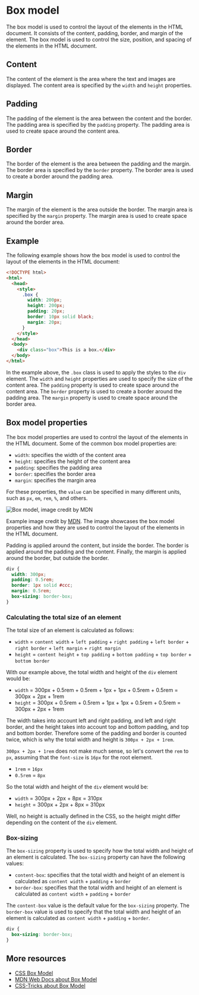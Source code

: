 # Box model

The box model is used to control the layout of the elements in the HTML document. It consists of the content, padding, border, and margin of the element. The box model is used to control the size, position, and spacing of the elements in the HTML document.

## Content

The content of the element is the area where the text and images are displayed. The content area is specified by the `width` and `height` properties.

## Padding

The padding of the element is the area between the content and the border. The padding area is specified by the `padding` property. The padding area is used to create space around the content area.

## Border

The border of the element is the area between the padding and the margin. The border area is specified by the `border` property. The border area is used to create a border around the padding area.

## Margin

The margin of the element is the area outside the border. The margin area is specified by the `margin` property. The margin area is used to create space around the border area.

## Example

The following example shows how the box model is used to control the layout of the elements in the HTML document:

```html
<!DOCTYPE html>
<html>
  <head>
    <style>
      .box {
        width: 200px;
        height: 200px;
        padding: 20px;
        border: 10px solid black;
        margin: 20px;
      }
    </style>
  </head>
  <body>
    <div class="box">This is a box.</div>
  </body>
</html>
```

In the example above, the `.box` class is used to apply the styles to the `div` element. The `width` and `height` properties are used to specify the size of the content area. The `padding` property is used to create space around the content area. The `border` property is used to create a border around the padding area. The `margin` property is used to create space around the border area.

## Box model properties

The box model properties are used to control the layout of the elements in the HTML document. Some of the common box model properties are:

- `width`: specifies the width of the content area
- `height`: specifies the height of the content area
- `padding`: specifies the padding area
- `border`: specifies the border area
- `margin`: specifies the margin area

For these properties, the `value` can be specified in many different units, such as `px`, `em`, `rem`, `%`, and others.

![Box model, image credit by MDN](https://developer.mozilla.org/en-US/docs/Learn/CSS/Building_blocks/The_box_model/box-model.png)

Example image credit by [MDN](https://developer.mozilla.org/en-US/docs/Learn/CSS/Building_blocks/The_box_model). The image showcases the box model properties and how they are used to control the layout of the elements in the HTML document.

Padding is applied around the content, but inside the border. The border is applied around the padding and the content. Finally, the margin is applied around the border, but outside the border.

```css
div {
  width: 300px;
  padding: 0.5rem;
  border: 1px solid #ccc;
  margin: 0.5rem;
  box-sizing: border-box;
}
```

### Calculating the total size of an element

The total size of an element is calculated as follows:

- `width` = `content width` + `left padding` + `right padding` + `left border` + `right border` + `left margin` + `right margin`
- `height` = `content height` + `top padding` + `bottom padding` + `top border` + `bottom border`

With our example above, the total width and height of the `div` element would be:

- `width` = 300px + 0.5rem + 0.5rem + 1px + 1px + 0.5rem + 0.5rem = 300px + 2px + 1rem
- `height` = 300px + 0.5rem + 0.5rem + 1px + 1px + 0.5rem + 0.5rem = 300px + 2px + 1rem

The width takes into account left and right padding, and left and right border, and the height takes into account top and bottom padding, and top and bottom border. Therefore some of the padding and border is counted twice, which is why the total width and height is `300px + 2px + 1rem`.

`300px + 2px + 1rem` does not make much sense, so let's convert the `rem` to `px`, assuming that the `font-size` is `16px` for the root element.

- `1rem` = `16px`
- `0.5rem` = `8px`

So the total width and height of the `div` element would be:

- `width` = 300px + 2px + 8px = 310px
- `height` = 300px + 2px + 8px = 310px

Well, no height is actually defined in the CSS, so the height might differ depending on the content of the `div` element.

### Box-sizing

The `box-sizing` property is used to specify how the total width and height of an element is calculated. The `box-sizing` property can have the following values:

- `content-box`: specifies that the total width and height of an element is calculated as `content width` + `padding` + `border`
- `border-box`: specifies that the total width and height of an element is calculated as `content width` + `padding` + `border`

The `content-box` value is the default value for the `box-sizing` property. The `border-box` value is used to specify that the total width and height of an element is calculated as `content width` + `padding` + `border`.

```css
div {
  box-sizing: border-box;
}
```

## More resources

- [CSS Box Model](https://www.w3schools.com/css/css_boxmodel.asp)
- [MDN Web Docs about Box Model](https://developer.mozilla.org/en-US/docs/Web/CSS/CSS_Box_Model/Introduction_to_the_CSS_box_model)
- [CSS-Tricks about Box Model](https://css-tricks.com/the-css-box-model/)
